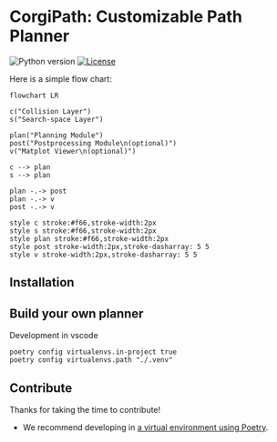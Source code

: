 # CorgiPath: Customizable Path Planner

![Python version](https://img.shields.io/badge/python-3.8+-blue)
[![License](https://img.shields.io/github/license/ryul1206/corgipath)](https://github.com/ryul1206/corgipath/blob/main/LICENSE)

Here is a simple flow chart:

```mermaid
flowchart LR

c("Collision Layer")
s("Search-space Layer")

plan("Planning Module")
post("Postprocessing Module\n(optional)")
v("Matplot Viewer\n(optional)")

c --> plan
s --> plan

plan -.-> post
plan -.-> v
post -.-> v

style c stroke:#f66,stroke-width:2px
style s stroke:#f66,stroke-width:2px
style plan stroke:#f66,stroke-width:2px
style post stroke-width:2px,stroke-dasharray: 5 5
style v stroke-width:2px,stroke-dasharray: 5 5
```

## Installation

<!-- ```sh
poetry build
``` -->

## Build your own planner

Development in vscode

```
poetry config virtualenvs.in-project true
poetry config virtualenvs.path "./.venv"
```

## Contribute

Thanks for taking the time to contribute!

- We recommend developing in [a virtual environment using Poetry](https://python-poetry.org/docs/basic-usage#using-your-virtual-environment).
